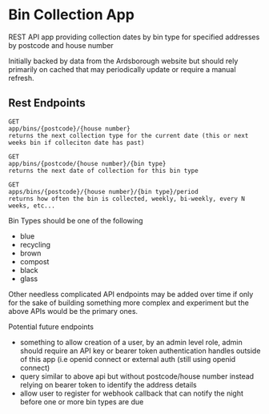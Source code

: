 ﻿# Bin Collection App

REST API app providing collection dates by bin type for specified addresses by postcode and house number

Initially backed by data from the Ardsborough website but should rely primarily on cached that may periodically update or
require a manual refresh.

## Rest Endpoints

```
GET 
app/bins/{postcode}/{house number} 
returns the next collection type for the current date (this or next weeks bin if colleciton date has past)

GET
app/bins/{postcode/{house number}/{bin type}
returns the next date of collection for this bin type

GET
apps/bins/{postcode}/{house number}/{bin type}/period
returns how often the bin is collected, weekly, bi-weekly, every N weeks, etc...

```

Bin Types should be one of the following
- blue
- recycling
- brown
- compost
- black
- glass

Other needless complicated API endpoints may be added over time if only for the sake of building something more complex and
experiment but the above APIs would be the primary ones.

Potential future endpoints

- something to allow creation of a user, by an admin level role, admin should require an API key or bearer token authentication 
handles outside of this app (i.e openid connect or external auth (still using openid connect)
- query similar to above api but without postcode/house number instead relying on bearer token to identify the address details
- allow user to register for webhook callback that can notify the night before one or more bin types are due

